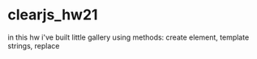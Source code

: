 # clearjs_hw21

in this hw i've built little gallery using methods: create element, template strings, replace
